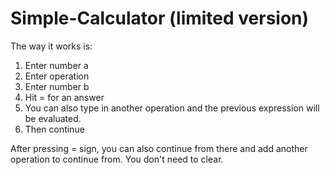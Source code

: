 # Simple-Calculator (limited version)

The way it works is:

1. Enter number a
2. Enter operation
3. Enter number b
4. Hit = for an answer
5. You can also type in another operation and the previous expression will be evaluated.
6. Then continue

After pressing = sign, you can also continue from there and add another operation to continue from. You don't need to clear.
